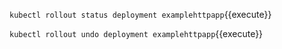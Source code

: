 
`kubectl rollout status deployment examplehttpapp`{{execute}}

`kubectl rollout undo deployment examplehttpapp`{{execute}}